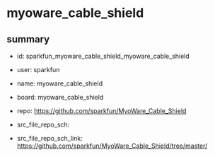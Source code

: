 # myoware_cable_shield
 
## summary 
* id: sparkfun_myoware_cable_shield_myoware_cable_shield
* user: sparkfun
* name: myoware_cable_shield
* board: myoware_cable_shield
* repo: https://github.com/sparkfun/MyoWare_Cable_Shield



* src_file_repo_sch: 
* src_file_repo_sch_link: https://github.com/sparkfun/MyoWare_Cable_Shield/tree/master/




